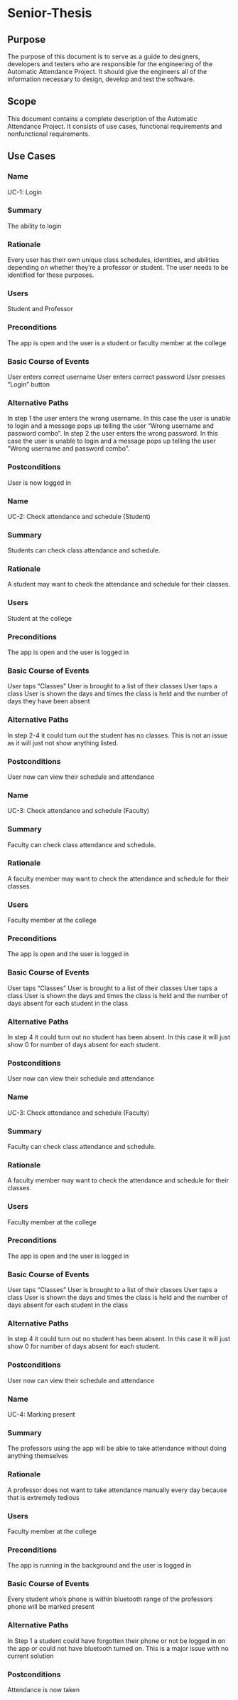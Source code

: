 # Senior-Thesis
## Purpose	
The purpose of this document is to serve as a guide to designers, developers and testers who are responsible for the engineering of the Automatic Attendance Project. It should give the engineers all of the information necessary to design, develop and test the software.

## Scope
This document contains a complete description of the Automatic Attendance Project. It consists of use cases, functional requirements and nonfunctional requirements. 

## Use Cases

### Name
UC-1: Login
### Summary
The ability to login
### Rationale
Every user has their own unique class schedules, identities, and abilities depending on whether they’re a professor or student. The user needs to be identified for these purposes.
### Users
Student and Professor
### Preconditions
The app is open and the user is a student or faculty member at the college
### Basic Course of Events
User enters correct username
User enters correct password
User presses “Login” button
### Alternative Paths
In step 1 the user enters the wrong username. In this case the user is unable to login and a message pops up telling the user “Wrong username and password combo”.
In step 2 the user enters the wrong password. In this case the user is unable to login and a message pops up telling the user “Wrong username and password combo”.
### Postconditions
User is now logged in
 
 
 
### Name
UC-2: Check attendance and schedule (Student)
### Summary
Students can check class attendance and schedule.
### Rationale
A student may want to check the attendance and schedule for their classes.
### Users
Student at the college
### Preconditions
The app is open and the user is logged in
### Basic Course of Events
User taps “Classes”
User is brought to a list of their classes
User taps a class
User is shown the days and times the class is held and the number of days they have been absent
### Alternative Paths
In step 2-4 it could turn out the student has no classes. This is not an issue as it will just not show anything listed.
### Postconditions
User now can view their schedule and attendance
 
 
 
### Name
UC-3: Check attendance and schedule (Faculty)
### Summary
Faculty can check class attendance and schedule.
### Rationale
A faculty member may want to check the attendance and schedule for their classes.
### Users
Faculty member at the college
### Preconditions
The app is open and the user is logged in
### Basic Course of Events
User taps “Classes”
User is brought to a list of their classes
User taps a class
User is shown the days and times the class is held and the number of days absent for each student in the class
### Alternative Paths
In step 4 it could turn out no student has been absent. In this case it will just show 0 for number of days absent for each student.
### Postconditions
User now can view their schedule and attendance
 
 
 
### Name
UC-3: Check attendance and schedule (Faculty)
### Summary
Faculty can check class attendance and schedule.
### Rationale
A faculty member may want to check the attendance and schedule for their classes.
### Users
Faculty member at the college
### Preconditions
The app is open and the user is logged in
### Basic Course of Events
User taps “Classes”
User is brought to a list of their classes
User taps a class
User is shown the days and times the class is held and the number of days absent for each student in the class
### Alternative Paths
In step 4 it could turn out no student has been absent. In this case it will just show 0 for number of days absent for each student.
### Postconditions
User now can view their schedule and attendance
 
 
 
### Name
UC-4: Marking present
### Summary
The professors using the app will be able to take attendance without doing anything themselves
### Rationale
A professor does not want to take attendance manually every day because that is extremely tedious
### Users
Faculty member at the college
### Preconditions
The app is running in the background and the user is logged in
### Basic Course of Events
Every student who’s phone is within bluetooth range of the professors phone will be marked present
### Alternative Paths
In Step 1 a student could have forgotten their phone or not be logged in on the app or could not have bluetooth turned on. This is a major issue with no current solution
### Postconditions
Attendance is now taken



